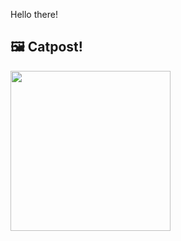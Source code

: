 Hello there!



## 🖼️ Catpost!

<sub>
    <img src="https://cdn2.thecatapi.com/images/d4ggxcU0b.jpg" height="256">
</sub>

